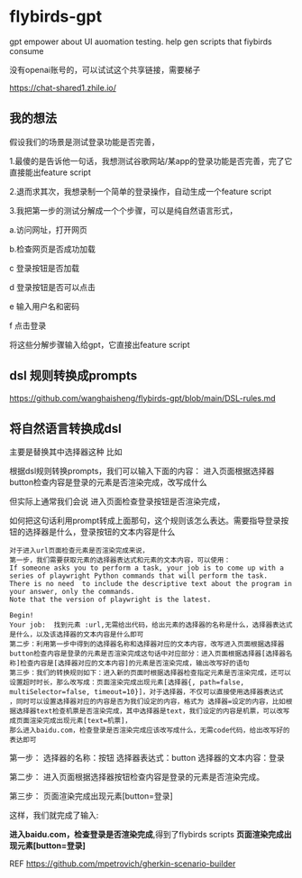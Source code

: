 # flybirds-gpt
gpt empower about UI auomation testing. help gen scripts that fiybirds consume

没有openai账号的，可以试试这个共享链接，需要梯子

https://chat-shared1.zhile.io/


## 我的想法

假设我们的场景是测试登录功能是否完善，

1.最傻的是告诉他一句话，我想测试谷歌网站/某app的登录功能是否完善，完了它直接能出feature script

2.退而求其次，我想录制一个简单的登录操作，自动生成一个feature script

3.我把第一步的测试分解成一个个步骤，可以是纯自然语言形式，

a.访问网址，打开网页

b.检查网页是否成功加载

c 登录按钮是否加载

d 登录按钮是否可以点击

e 输入用户名和密码

f 点击登录

将这些分解步骤输入给gpt，它直接出feature script


## dsl 规则转换成prompts

https://github.com/wanghaisheng/flybirds-gpt/blob/main/DSL-rules.md

## 将自然语言转换成dsl

主要是替换其中选择器这种 比如

根据dsl规则转换prompts，我们可以输入下面的内容：
进入页面根据选择器button检查内容是登录的元素是否渲染完成，改写成什么

但实际上通常我们会说
进入页面检查登录按钮是否渲染完成，

如何把这句话利用prompt转成上面那句，这个规则该怎么表达。需要指导登录按钮的选择器是什么，登录按钮的文本内容是什么

```
对于进入url页面检查元素是否渲染完成来说，
第一步，我们需要获取元素的选择器表达式和元素的文本内容，可以使用：
If someone asks you to perform a task, your job is to come up with a series of playwright Python commands that will perform the task. 
There is no need  to include the descriptive text about the program in your answer, only the commands.
Note that the version of playwright is the latest.

Begin!
Your job:  找到元素 :url,无需给出代码，给出元素的选择器的名称是什么，选择器表达式是什么，以及该选择器的文本内容是什么即可
第二步：利用第一步中得到的选择器名称和选择器对应的文本内容，改写进入页面根据选择器button检查内容是登录的元素是否渲染完成这句话中对应部分：进入页面根据选择器[选择器名称]检查内容是[选择器对应的文本内容]的元素是否渲染完成，输出改写好的语句
第三歩：我们的转换规则如下：进入新的页面时根据选择器检查指定元素是否渲染完成，还可以设置超时时长，那么改写成：页面渲染完成出现元素[选择器{, path=false, multiSelector=false, timeout=10}]，对于选择器，不仅可以直接使用选择器表达式 ，同时可以设置选择器对应的内容是否为我们设定的内容，格式为 选择器=设定的内容，比如根据选择器text检查机票是否渲染完成，其中选择器是text，我们设定的内容是机票，可以改写成页面渲染完成出现元素[text=机票]，
那么进入baidu.com，检查登录是否渲染完成应该改写成什么，无需code代码，给出改写好的表达即可
```



第一步：
选择器的名称：按钮
选择器表达式：button
选择器的文本内容：登录

第二步：
进入页面根据选择器按钮检查内容是登录的元素是否渲染完成。

第三步：
页面渲染完成出现元素[button=登录]



这样，我们就完成了输入:

**进入baidu.com，检查登录是否渲染完成**,得到了flybirds scripts **页面渲染完成出现元素[button=登录]**





REF
https://github.com/mpetrovich/gherkin-scenario-builder

